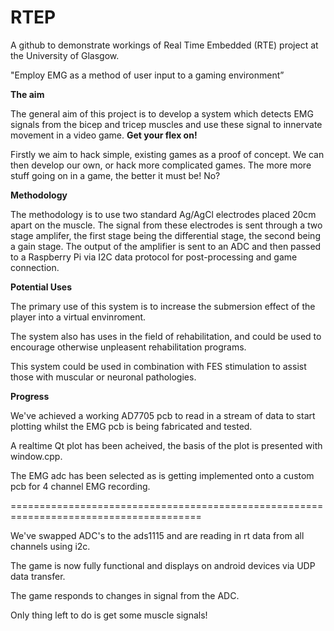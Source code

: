 # RTEP
A github to demonstrate workings of Real Time Embedded (RTE) project at the University of Glasgow. 

"Employ EMG as a method of user input to a gaming environment”

**The aim**

The general aim of this project is to develop a system which detects EMG signals from the bicep and tricep muscles and use these signal to innervate movement in a video game. **Get your flex on!**

Firstly we aim to hack simple, existing games as a proof of concept. We can then develop our own, or hack more complicated games. The more more stuff going on in a game, the better it must be! No?


**Methodology**

The methodology is to use two standard Ag/AgCl electrodes placed 20cm apart on the muscle.
The signal from these electrodes is sent through a two stage amplifer, the first stage being the differential stage, 
the second being a gain stage. The output of the amplifier is sent to an ADC and then passed to a Raspberry Pi via I2C data protocol for post-processing and game connection. 

**Potential Uses**

The primary use of this system is to increase the submersion effect of the player into a virtual envinroment.

The system also has uses in the field of rehabilitation, and could be used to encourage otherwise unpleasent rehabilitation programs.

This system could be used in combination with FES stimulation to assist those with muscular or neuronal pathologies.






**Progress** 

We've achieved a working AD7705 pcb to read in a stream of data to start plotting whilst the EMG pcb is being fabricated and tested.

A realtime Qt plot has been acheived, the basis of the plot is presented with window.cpp. 

The EMG adc has been selected as is getting implemented onto a custom pcb for 4 channel EMG recording.


=======================================================================================

We've swapped ADC's to the ads1115 and are reading in rt data from all channels using i2c.

The game is now fully functional and displays on android devices via UDP data transfer.

The game responds to changes in signal from the ADC.

Only thing left to do is get some muscle signals!
